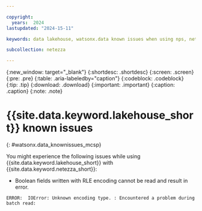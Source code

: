 ```yaml
---

copyright:
  years:  2024
lastupdated: "2024-15-11"

keywords: data lakehouse, watsonx.data known issues when using nps, netezza data lakehouse, watsonx, watsonx.data, watsonx.data with nps

subcollection: netezza

---
```


{:new_window: target="_blank"}
{:shortdesc: .shortdesc}
{:screen: .screen}
{:pre: .pre}
{:table: .aria-labeledby="caption"}
{:codeblock: .codeblock}
{:tip: .tip}
{:download: .download}
{:important: .important}
{:caption: .caption}
{:note: .note}

# {{site.data.keyword.lakehouse_short}} known issues
{: #watsonx.data_knownissues_mcsp}

You might experience the following issues while using {{site.data.keyword.lakehouse_short}} with {{site.data.keyword.netezza_short}}:

- Boolean fields written with RLE encoding cannot be read and result in error.

`ERROR:  IOError: Unknown encoding type. : Encountered a problem during batch read:`
